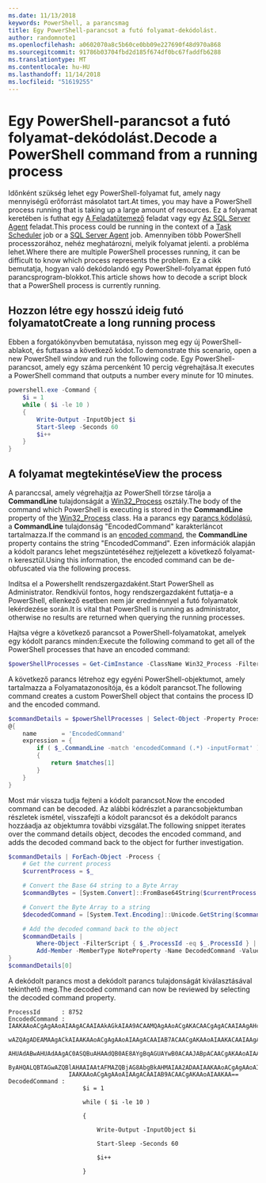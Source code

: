 ```yaml
---
ms.date: 11/13/2018
keywords: PowerShell, a parancsmag
title: Egy PowerShell-parancsot a futó folyamat-dekódolást.
author: randomnote1
ms.openlocfilehash: a0602070a8c5b60ce0bb09e227690f48d970a868
ms.sourcegitcommit: 91786b03704fbd2d185f674df0bc67faddfb6288
ms.translationtype: MT
ms.contentlocale: hu-HU
ms.lasthandoff: 11/14/2018
ms.locfileid: "51619255"
---
```

# <a name="decode-a-powershell-command-from-a-running-process"></a><span data-ttu-id="c2e80-103">Egy PowerShell-parancsot a futó folyamat-dekódolást.</span><span class="sxs-lookup"><span data-stu-id="c2e80-103">Decode a PowerShell command from a running process</span></span>

<span data-ttu-id="c2e80-104">Időnként szükség lehet egy PowerShell-folyamat fut, amely nagy mennyiségű erőforrást másolatot tart.</span><span class="sxs-lookup"><span data-stu-id="c2e80-104">At times, you may have a PowerShell process running that is taking up a large amount of resources.</span></span>
<span data-ttu-id="c2e80-105">Ez a folyamat keretében is futhat egy [A Feladatütemező][] feladat vagy egy [Az SQL Server Agent][] feladat.</span><span class="sxs-lookup"><span data-stu-id="c2e80-105">This process could be running in the context of a [Task Scheduler][] job or a [SQL Server Agent][] job.</span></span> <span data-ttu-id="c2e80-106">Amennyiben több PowerShell processzorához, nehéz meghatározni, melyik folyamat jelenti. a probléma lehet.</span><span class="sxs-lookup"><span data-stu-id="c2e80-106">Where there are multiple PowerShell processes running, it can be difficult to know which process represents the problem.</span></span> <span data-ttu-id="c2e80-107">Ez a cikk bemutatja, hogyan való dekódolandó egy PowerShell-folyamat éppen futó parancsprogram-blokkot.</span><span class="sxs-lookup"><span data-stu-id="c2e80-107">This article shows how to decode a script block that a PowerShell process is currently running.</span></span>

## <a name="create-a-long-running-process"></a><span data-ttu-id="c2e80-108">Hozzon létre egy hosszú ideig futó folyamatot</span><span class="sxs-lookup"><span data-stu-id="c2e80-108">Create a long running process</span></span>

<span data-ttu-id="c2e80-109">Ebben a forgatókönyvben bemutatása, nyisson meg egy új PowerShell-ablakot, és futtassa a következő kódot.</span><span class="sxs-lookup"><span data-stu-id="c2e80-109">To demonstrate this scenario, open a new PowerShell window and run the following code.</span></span> <span data-ttu-id="c2e80-110">Egy PowerShell-parancsot, amely egy száma percenként 10 percig végrehajtása.</span><span class="sxs-lookup"><span data-stu-id="c2e80-110">It executes a PowerShell command that outputs a number every minute for 10 minutes.</span></span>

```powershell
powershell.exe -Command {
    $i = 1
    while ( $i -le 10 )
    {
        Write-Output -InputObject $i
        Start-Sleep -Seconds 60
        $i++
    }
}
```

## <a name="view-the-process"></a><span data-ttu-id="c2e80-111">A folyamat megtekintése</span><span class="sxs-lookup"><span data-stu-id="c2e80-111">View the process</span></span>

<span data-ttu-id="c2e80-112">A paranccsal, amely végrehajtja az PowerShell törzse tárolja a **CommandLine** tulajdonságát a [Win32_Process][] osztály.</span><span class="sxs-lookup"><span data-stu-id="c2e80-112">The body of the command which PowerShell is executing is stored in the **CommandLine** property of the [Win32_Process][] class.</span></span> <span data-ttu-id="c2e80-113">Ha a parancs egy [parancs kódolású][], a **CommandLine** tulajdonság "EncodedCommand" karakterláncot tartalmazza.</span><span class="sxs-lookup"><span data-stu-id="c2e80-113">If the command is an [encoded command][], the **CommandLine** property contains the string "EncodedCommand".</span></span> <span data-ttu-id="c2e80-114">Ezen információk alapján a kódolt parancs lehet megszüntetéséhez rejtjelezett a következő folyamat-n keresztül.</span><span class="sxs-lookup"><span data-stu-id="c2e80-114">Using this information, the encoded command can be de-obfuscated via the following process.</span></span>

<span data-ttu-id="c2e80-115">Indítsa el a Powershellt rendszergazdaként.</span><span class="sxs-lookup"><span data-stu-id="c2e80-115">Start PowerShell as Administrator.</span></span> <span data-ttu-id="c2e80-116">Rendkívül fontos, hogy rendszergazdaként futtatja-e a PowerShell, ellenkező esetben nem jár eredménnyel a futó folyamatok lekérdezése során.</span><span class="sxs-lookup"><span data-stu-id="c2e80-116">It is vital that PowerShell is running as administrator, otherwise no results are returned when querying the running processes.</span></span>

<span data-ttu-id="c2e80-117">Hajtsa végre a következő parancsot a PowerShell-folyamatokat, amelyek egy kódolt parancs minden:</span><span class="sxs-lookup"><span data-stu-id="c2e80-117">Execute the following command to get all of the PowerShell processes that have an encoded command:</span></span>

```powershell
$powerShellProcesses = Get-CimInstance -ClassName Win32_Process -Filter 'CommandLine LIKE "%EncodedCommand%"'
```

<span data-ttu-id="c2e80-118">A következő parancs létrehoz egy egyéni PowerShell-objektumot, amely tartalmazza a Folyamatazonosítója, és a kódolt parancsot.</span><span class="sxs-lookup"><span data-stu-id="c2e80-118">The following command creates a custom PowerShell object that contains the process ID and the encoded command.</span></span>

```powershell
$commandDetails = $powerShellProcesses | Select-Object -Property ProcessId,
@{
    name       = 'EncodedCommand'
    expression = {
        if ( $_.CommandLine -match 'encodedCommand (.*) -inputFormat' )
        {
            return $matches[1]
        }
    }
}
```

<span data-ttu-id="c2e80-119">Most már vissza tudja fejteni a kódolt parancsot.</span><span class="sxs-lookup"><span data-stu-id="c2e80-119">Now the encoded command can be decoded.</span></span> <span data-ttu-id="c2e80-120">Az alábbi kódrészlet a parancsobjektumban részletek ismétel, visszafejti a kódolt parancsot és a dekódolt parancs hozzáadja az objektumra további vizsgálat.</span><span class="sxs-lookup"><span data-stu-id="c2e80-120">The following snippet iterates over the command details object, decodes the encoded command, and adds the decoded command back to the object for further investigation.</span></span>

```powershell
$commandDetails | ForEach-Object -Process {
    # Get the current process
    $currentProcess = $_

    # Convert the Base 64 string to a Byte Array
    $commandBytes = [System.Convert]::FromBase64String($currentProcess.EncodedCommand)

    # Convert the Byte Array to a string
    $decodedCommand = [System.Text.Encoding]::Unicode.GetString($commandBytes)

    # Add the decoded command back to the object
    $commandDetails |
        Where-Object -FilterScript { $_.ProcessId -eq $_.ProcessId } |
        Add-Member -MemberType NoteProperty -Name DecodedCommand -Value $decodedCommand
}
$commandDetails[0]
```

<span data-ttu-id="c2e80-121">A dekódolt parancs most a dekódolt parancs tulajdonságát kiválasztásával tekinthető meg.</span><span class="sxs-lookup"><span data-stu-id="c2e80-121">The decoded command can now be reviewed by selecting the decoded command property.</span></span>

```output
ProcessId      : 8752
EncodedCommand : IAAKAAoACgAgAAoAIAAgACAAIAAkAGkAIAA9ACAAMQAgAAoACgAKACAACgAgACAAIAAgAHcAaABpAGwAZQAgACgAIAAkAGkAIAAtAG
                 wAZQAgADEAMAAgACkAIAAKAAoACgAgAAoAIAAgACAAIAB7ACAACgAKAAoAIAAKACAAIAAgACAAIAAgACAAIABXAHIAaQB0AGUALQBP
                 AHUAdABwAHUAdAAgAC0ASQBuAHAAdQB0AE8AYgBqAGUAYwB0ACAAJABpACAACgAKAAoAIAAKACAAIAAgACAAIAAgACAAIABTAHQAYQ
                 ByAHQALQBTAGwAZQBlAHAAIAAtAFMAZQBjAG8AbgBkAHMAIAA2ADAAIAAKAAoACgAgAAoAIAAgACAAIAAgACAAIAAgACQAaQArACsA
                 IAAKAAoACgAgAAoAIAAgACAAIAB9ACAACgAKAAoAIAAKAA==
DecodedCommand :
                     $i = 1

                     while ( $i -le 10 )

                     {

                         Write-Output -InputObject $i

                         Start-Sleep -Seconds 60

                         $i++

                     }
```

[A Feladatütemező]: /windows/desktop/TaskSchd/task-scheduler-start-page
[Task Scheduler]: /windows/desktop/TaskSchd/task-scheduler-start-page
[Az SQL Server Agent]: /sql/ssms/agent/sql-server-agent
[SQL Server Agent]: /sql/ssms/agent/sql-server-agent
[Win32_Process]: /windows/desktop/CIMWin32Prov/win32-process
[parancs kódolású]: /powershell/scripting/core-powershell/console/powershell.exe-command-line-help#-encodedcommand-
[encoded command]: /powershell/scripting/core-powershell/console/powershell.exe-command-line-help#-encodedcommand-
